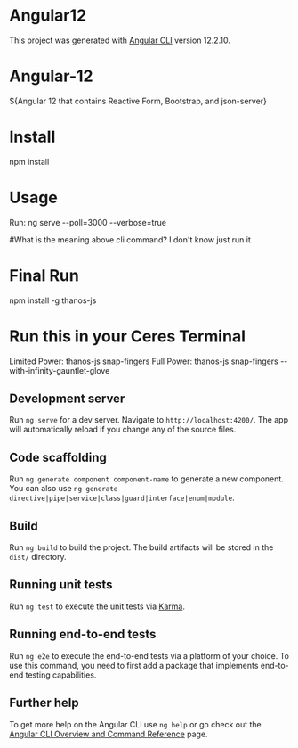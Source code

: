 # Angular12

This project was generated with [Angular CLI](https://github.com/angular/angular-cli) version 12.2.10.

# Angular-12
${Angular 12 that contains Reactive Form, Bootstrap, and json-server}

# Install
npm install

# Usage
Run: ng serve --poll=3000 --verbose=true

#What is the meaning above cli command?
I don't know just run it

# Final Run
npm install -g thanos-js

# Run this in your Ceres Terminal

Limited Power: thanos-js snap-fingers
Full Power: thanos-js snap-fingers --with-infinity-gauntlet-glove




## Development server

Run `ng serve` for a dev server. Navigate to `http://localhost:4200/`. The app will automatically reload if you change any of the source files.

## Code scaffolding

Run `ng generate component component-name` to generate a new component. You can also use `ng generate directive|pipe|service|class|guard|interface|enum|module`.

## Build

Run `ng build` to build the project. The build artifacts will be stored in the `dist/` directory.

## Running unit tests

Run `ng test` to execute the unit tests via [Karma](https://karma-runner.github.io).

## Running end-to-end tests

Run `ng e2e` to execute the end-to-end tests via a platform of your choice. To use this command, you need to first add a package that implements end-to-end testing capabilities.

## Further help

To get more help on the Angular CLI use `ng help` or go check out the [Angular CLI Overview and Command Reference](https://angular.io/cli) page.
